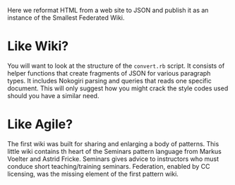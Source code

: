 Here we reformat HTML from a web site to JSON and publish it as an instance of the Smallest Federated Wiki. 

Like Wiki?
==========

You will want to look at the structure of the `convert.rb` script.
It consists of helper functions that create fragments of JSON for various paragraph types.
It includes Nokogiri parsing and queries that reads one specific document.
This will only suggest how you might crack the style codes used should you have a similar need.

Like Agile?
===========

The first wiki was built for sharing and enlarging a body of patterns.
This little wiki contains th heart of the Seminars pattern language from Markus Voelter and Astrid Fricke. Seminars gives advice to instructors who must conduce short teaching/training seminars. 
Federation, enabled by CC licensing, was the missing element of the first pattern wiki.
